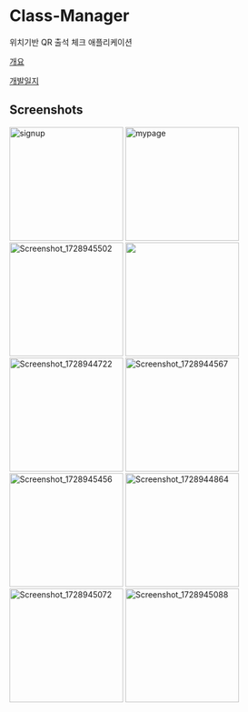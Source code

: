 # Class-Manager
위치기반 QR 출석 체크 애플리케이션

[개요](https://powerful-aries-478.notion.site/1f3f47f8875b43efacaa9a9911d10944?pvs=4)

[개발일지](https://powerful-aries-478.notion.site/8f9462fd3f6641c2b224bc0a5b3a12de?pvs=4)

## Screenshots
<img src="https://github.com/user-attachments/assets/c65a4707-7ee3-4bb2-a8e4-cccd9a638191" alt="signup" width="200" />
<img src="https://github.com/user-attachments/assets/724cca25-c5d8-4c5e-be01-b2531a604600" alt="mypage" width="200" />
<img src="https://github.com/user-attachments/assets/c1c947e1-e117-4633-8d32-c56e0dd6b456" alt="Screenshot_1728945502" width="200" />
<img src="https://github.com/user-attachments/assets/a37249d1-ef3b-4274-a5e4-5bd2e60285ee" width="200" />
<img src="https://github.com/user-attachments/assets/c6640eab-8785-40cc-abc2-0e60c6ee5dd3" alt="Screenshot_1728944722" width="200" />
<img src="https://github.com/user-attachments/assets/84fa261a-717a-4a08-9fb5-32d8ad80348e" alt="Screenshot_1728944567" width="200" />
<img src="https://github.com/user-attachments/assets/2fe60546-0b88-466d-b1ee-18fa46a2348c" alt="Screenshot_1728945456" width="200" />
<img src="https://github.com/user-attachments/assets/b255eaa6-c3d2-43e8-83a6-79e9403dd3a0" alt="Screenshot_1728944864" width="200" />
<img src="https://github.com/user-attachments/assets/321216b4-8164-499b-b1a5-732a52ca72af" alt="Screenshot_1728945072" width="200" />
<img src="https://github.com/user-attachments/assets/87a9e44b-03d6-483b-b5c9-660c67aa21e3" alt="Screenshot_1728945088" width="200" />


